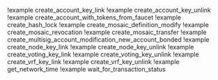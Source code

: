 !example create_account_key_link
!example create_account_key_unlink
!example create_account_with_tokens_from_faucet
!example create_hash_lock
!example create_mosaic_definition_modify
!example create_mosaic_revocation
!example create_mosaic_transfer
!example create_multisig_account_modification_new_account_bonded
!example create_node_key_link
!example create_node_key_unlink
!example create_voting_key_link
!example create_voting_key_unlink
!example create_vrf_key_link
!example create_vrf_key_unlink
!example get_network_time
!example wait_for_transaction_status
